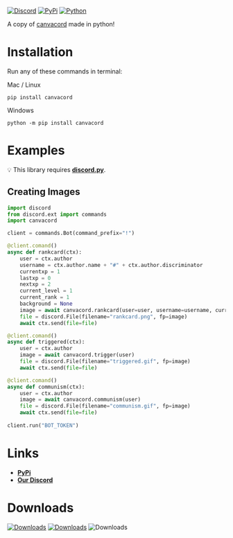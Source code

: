 [![Discord](https://discord.com/api/guilds/872291125547921459/embed.png)](https://discord.gg/mPU3HybBs9)
[![PyPi](https://img.shields.io/pypi/v/canvacord.svg)](https://pypi.org/project/canvacord)
[![Python](https://img.shields.io/pypi/pyversions/dislash.py.svg)](https://pypi.python.org/pypi/canvacord)

A copy of [canvacord](https://www.npmjs.com/package/canvacord) made in python!


# Installation

Run any of these commands in terminal:

Mac / Linux
```
pip install canvacord
```

Windows
```
python -m pip install canvacord
```

# Examples
💡 This library requires **[discord.py](https://github.com/Rapptz/discord.py)**.


## Creating Images

```python
import discord
from discord.ext import commands
import canvacord

client = commands.Bot(command_prefix="!")

@client.comand()
async def rankcard(ctx):
    user = ctx.author
    username = ctx.author.name + "#" + ctx.author.discriminator
    currentxp = 1
    lastxp = 0
    nextxp = 2
    current_level = 1
    current_rank = 1
    background = None
    image = await canvacord.rankcard(user=user, username=username, currentxp=currentxp, lastxp=lastxp, nextxp=nextxp, level=current_level, rank=current_rank, background=background)
    file = discord.File(filename="rankcard.png", fp=image)
    await ctx.send(file=file)

@client.comand()
async def triggered(ctx):
    user = ctx.author
    image = await canvacord.trigger(user)
    file = discord.File(filename="triggered.gif", fp=image)
    await ctx.send(file=file)

@client.comand()
async def communism(ctx):
    user = ctx.author
    image = await canvacord.communism(user)
    file = discord.File(filename="communism.gif", fp=image)
    await ctx.send(file=file)
    
client.run("BOT_TOKEN")
```


# Links
- **[PyPi](https://pypi.org/project/canvacord)**
- **[Our Discord](https://discord.gg/mPU3HybBs9)**


# Downloads


[![Downloads](https://pepy.tech/badge/canvacord)](https://pepy.tech/project/canvacord)
[![Downloads](https://pepy.tech/badge/canvacord/month)](https://pepy.tech/project/canvacord)
![Downloads](https://pepy.tech/badge/canvacord/week)